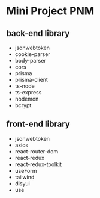 # Mini Project PNM

## back-end library

- jsonwebtoken
- cookie-parser
- body-parser
- cors
- prisma
- prisma-client
- ts-node
- ts-express
- nodemon
- bcrypt

## front-end library

- jsonwebtoken
- axios
- react-router-dom
- react-redux
- react-redux-toolkit
- useForm
- tailwind
- disyui
- use
